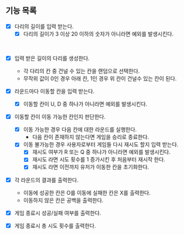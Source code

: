 ## 기능 목록
- [x] 다리의 길이를 입력 받는다.
    - [x] 다리의 길이가 3 이상 20 이하의 숫자가 아니라면 예외를 발생시킨다.
<br>

- [x] 입력 받은 길이의 다리를 생성한다.
  - 각 다리의 칸 중 건널 수 있는 칸을 랜덤으로 선택한다.
  - 무작위 값이 0인 경우 아래 칸, 1인 경우 위 칸이 건널수 있는 칸이 된다.
    <br>

- [x] 라운드마다 이동할 칸을 입력 받는다.
    - [x] 이동할 칸이 U, D 중 하나가 아니라면 예외를 발생시킨다.
      <br>

- [x] 이동할 칸이 이동 가능한 칸인지 판단한다.
    - [x] 이동 가능한 경우 다음 칸에 대한 라운드를 실행한다.
        - 다음 칸이 존재하지 않는다면 게임을 승리로 종료한다.
    - [x] 이동 불가능한 경우 사용자로부터 게임들 다시 재시도 할지 입력 받는다.
        - [x] 재시도 여부가 R 또는 Q 중 하나가 아니라면 예외를 발생시킨다.
        - [x] 재시도 라면 시도 횟수를 1 증가시킨 후 처음부터 재시작 한다.
        - [x] 재시도 라면 이전까지 유저가 이동한 칸을 초기화한다.
          <br>

- [x] 각 라운드의 결과를 출력한다.
    - 이동에 성공한 칸은 O를 이동에 실패한 칸은 X를 출력한다.
    - 이동하지 않은 칸은 공백을 출력한다.
      <br>

- [x] 게임 종료시 성공/실패 여부를 출력한다.
- [x] 게임 종료시 총 시도 횟수를 출력한다.

